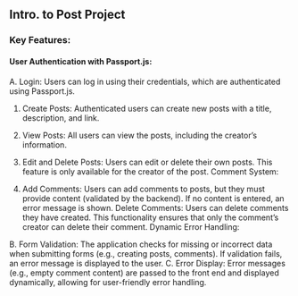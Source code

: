 ## Intro. to Post Project

### Key Features:
#### User Authentication with Passport.js:

A. Login: Users can log in using their credentials, which are authenticated using Passport.js.

1. Create Posts: Authenticated users can create new posts with a title, description, and link.
2. View Posts: All users can view the posts, including the creator’s information.
3. Edit and Delete Posts: Users can edit or delete their own posts. This feature is only available for the creator of the post.
Comment System:

4. Add Comments: Users can add comments to posts, but they must provide content (validated by the backend). If no content is entered, an error message is shown.
Delete Comments: Users can delete comments they have created. This functionality ensures that only the comment’s creator can delete their comment.
Dynamic Error Handling:

B. Form Validation: The application checks for missing or incorrect data when submitting forms (e.g., creating posts, comments). If validation fails, an error message is displayed to the user.
C. Error Display: Error messages (e.g., empty comment content) are passed to the front end and displayed dynamically, allowing for user-friendly error handling.

